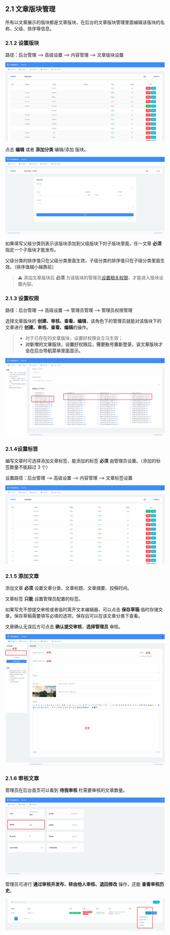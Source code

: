 ## 2.1 文章版块管理

所有以文章展示的版块都是文章版块，在后台的文章版块管理里面编辑该版块的名称、父级、排序等信息。

### 2.1.2 设置版块

路径：后台管理 --> 高级设置 --> 内容管理 --> 文章版块设置

![](../img/admin_news_settings.png)

点击 **编辑** 或者 **添加分类** 编辑/添加 版块。

![](../img/admin_news_edit.png)

如果填写父级分类则表示该版块添加到父级版块下的子版块里面，任一文章 **必须** 指定一个子版块才能发布。

父级分类的排序值只在父级分类里面生效，子级分类的排序值只在子级分类里面生效。（排序值越小越靠前）

> :warning: 添加文章版块后 **必须** 为该版块的管理员[设置相关权限](###设置权限)，才能进入版块设置内容。

### 2.1.3 设置权限

路径：后台管理 --> 高级设置 --> 管理员管理 --> 管理员权限管理

选择文章版块的 **创建、审核、查看、编辑**，该角色下的管理员就能对该版块下的文章进行 **创建、审核、查看、编辑**的操作。

> - 对于已存在的文章版块，设置好权限会立马生效；
> - **对新增的文章版块，设置好权限后，需要账号重新登录，该文章版块才会在后台导航菜单里面显示。**

![](../img/admin_permission.png)

### 2.1.4设置标签

编写文章时可选择添加文章标签，能添加的标签 **必须** 由管理员设置。（添加的标签数量不能超过 3 个）

设置路径：后台管理 --> 高级设置 --> 内容管理 --> 文章标签设置

![](../img/admin_news_tag.png)

### 2.1.5 添加文章

添加文章 **必须** 设置文章分类、文章标题、文章摘要、投稿时间。

文章标签 **只能** 设置管理员配置的标签。

如果写完不想提交审核或者临时离开文本编辑器，可以点击 **保存草稿** 临时存储文章。保存草稿需要填写必填的选项，保存后可以在该文章分类下查看。

文章确认无误后方可点击 **确认提交审核**，**选择管理员** 审核。

![](../img/admin_article_edit.png)

### 2.1.6 审核文章

管理员在后台首页可以看到 **待我审核** 栏需要审核的文章数量。

![](../img/admin_audit.png)

管理员可进行 **通过审核并发布、转由他人审核、退回修改** 操作，还能 **查看审核历史**。

![](../img/admin_audit_opt.png)